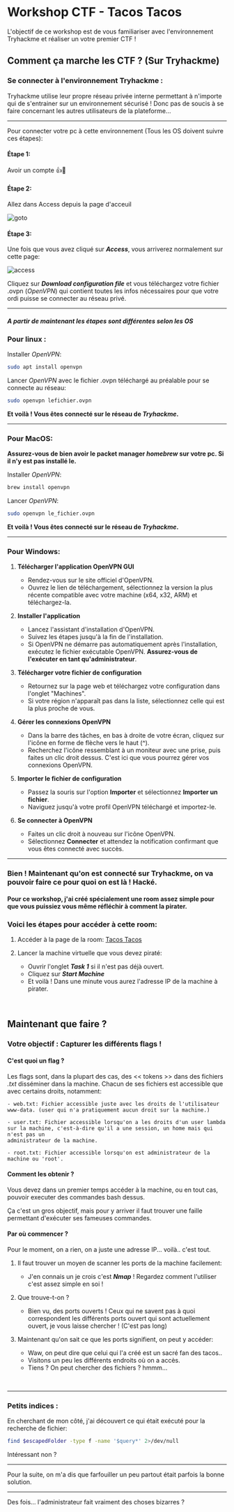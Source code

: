 # Workshop CTF - Tacos Tacos

L'objectif de ce workshop est de vous familiariser avec l'environnement Tryhackme et réaliser un votre premier CTF !

## Comment ça marche les CTF ? (Sur Tryhackme)

### Se connecter à l'environnement Tryhackme :

Tryhackme utilise leur propre réseau privée interne permettant à n'importe qui de s'entrainer sur un environnement sécurisé !
Donc pas de soucis à se faire concernant les autres utilisateurs de la plateforme...

----

Pour connecter votre pc à cette environnement (Tous les OS doivent suivre ces étapes):

#### Étape 1:

Avoir un compte 👍​🗿

#### Étape 2:

Allez dans Access depuis la page d'acceuil

![goto](/assets/gotoacces.png)

#### Étape 3:

Une fois que vous avez cliqué sur ***Access***, vous arriverez normalement sur cette page:

![access](/assets/access.png)

Cliquez sur ***Download configuration file*** et vous téléchargez votre fichier .ovpn (*OpenVPN*) qui contient toutes les infos nécessaires pour que votre ordi puisse se connecter au réseau privé.

----

#### ***A partir de maintenant les étapes sont différentes selon les OS***

### **Pour linux :**

Installer *OpenVPN*:

```sh
sudo apt install openvpn
```

Lancer *OpenVPN* avec le fichier .ovpn téléchargé au préalable pour se connecte au réseau:

```sh
sudo openvpn lefichier.ovpn
```

**Et voilà ! Vous êtes connecté sur le réseau de *Tryhackme*.**

----

### **Pour MacOS:**

**Assurez-vous de bien avoir le packet manager *homebrew* sur votre pc. Si il n'y est pas installé le.**

Installer *OpenVPN*:

```sh
brew install openvpn
```

Lancer *OpenVPN*:

```sh
sudo openvpn le_fichier.ovpn
```

**Et voilà ! Vous êtes connecté sur le réseau de *Tryhackme*.**

----

### **Pour Windows:**

1. **Télécharger l'application OpenVPN GUI**
   - Rendez-vous sur le site officiel d'OpenVPN.
   - Ouvrez le lien de téléchargement, sélectionnez la version la plus récente compatible avec votre machine (x64, x32, ARM) et téléchargez-la.

2. **Installer l'application**
   - Lancez l'assistant d'installation d'OpenVPN.
   - Suivez les étapes jusqu'à la fin de l'installation.
   - Si OpenVPN ne démarre pas automatiquement après l'installation, exécutez le fichier exécutable OpenVPN. **Assurez-vous de l'exécuter en tant qu'administrateur**.

3. **Télécharger votre fichier de configuration**
   - Retournez sur la page web et téléchargez votre configuration dans l'onglet "Machines".
   - Si votre région n'apparaît pas dans la liste, sélectionnez celle qui est la plus proche de vous.

4. **Gérer les connexions OpenVPN**
   - Dans la barre des tâches, en bas à droite de votre écran, cliquez sur l'icône en forme de flèche vers le haut (^).
   - Recherchez l'icône ressemblant à un moniteur avec une prise, puis faites un clic droit dessus. C'est ici que vous pourrez gérer vos connexions OpenVPN.

5. **Importer le fichier de configuration**
   - Passez la souris sur l'option **Importer** et sélectionnez **Importer un fichier**.
   - Naviguez jusqu'à votre profil OpenVPN téléchargé et importez-le.

6. **Se connecter à OpenVPN**
   - Faites un clic droit à nouveau sur l'icône OpenVPN.
   - Sélectionnez **Connecter** et attendez la notification confirmant que vous êtes connecté avec succès.

----

### Bien ! Maintenant qu'on est connecté sur Tryhackme, on va pouvoir faire ce pour quoi on est là ! Hacké.

#### Pour ce workshop, j'ai créé spécialement une room assez simple pour que vous puissiez vous même réfléchir à comment la pirater.

### Voici les étapes pour accéder à cette room:

1. Accéder à la page de la room: [Tacos Tacos](https://tryhackme.com/jr/tacostacosmsc)

2. Lancer la machine virtuelle que vous devez piraté:
    - Ouvrir l'onglet ***Task 1*** si il n'est pas déjà ouvert.
    - Cliquez sur ***Start Machine***
    - Et voilà ! Dans une minute vous aurez l'adresse IP de la machine à pirater.

<br>

## Maintenant que faire ?

### Votre objectif : Capturer les différents flags !

#### C'est quoi un flag ?

Les flags sont, dans la plupart des cas, des << tokens >> dans des fichiers *.txt* disséminer dans la machine. Chacun de ses fichiers est
accessible que avec certains droits,   notamment:

    - web.txt: Fichier accessible juste avec les droits de l'utilisateur www-data. (user qui n'a pratiquement aucun droit sur la machine.)

    - user.txt: Fichier accessible lorsqu'on a les droits d'un user lambda sur la machine, c'est-à-dire qu'il a une session, un home mais qui n'est pas un
    administrateur de la machine.

    - root.txt: Fichier accessible lorsqu'on est administrateur de la machine ou 'root'.


#### Comment les obtenir ?

Vous devez dans un premier temps accéder à la machine, ou en tout cas, pouvoir executer des commandes bash dessus.

Ça c'est un gros objectif, mais pour y arriver il faut trouver une faille permettant d'exécuter ses fameuses commandes.

#### Par où commencer ?

Pour le moment, on a rien, on a juste une adresse IP... voilà.. c'est tout.

1. Il faut trouver un moyen de scanner les ports de la machine facilement:

    - J'en connais un je crois c'est ***Nmap*** ! Regardez comment l'utiliser c'est assez simple en soi !

2. Que trouve-t-on ?

    - Bien vu, des ports ouverts ! Ceux qui ne savent pas à quoi correspondent les différents ports ouvert qui sont
    actuellement ouvert, je vous laisse chercher ! (C'est pas long)

3. Maintenant qu'on sait ce que les ports signifient, on peut y accéder:
    
    - Waw, on peut dire que celui qui l'a créé est un sacré fan des tacos..
    - Visitons un peu les différents endroits où on a accès.
    - Tiens ? On peut chercher des fichiers ? hmmm...

<br>

----

### Petits indices :

En cherchant de mon côté, j'ai découvert ce qui était exécuté pour la recherche de fichier:

```sh
find $escapedFolder -type f -name '$query*' 2>/dev/null
```

Intéressant non ?

----

Pour la suite, on m'a dis que farfouiller un peu partout était parfois la bonne solution.

----

Des fois... l'administrateur fait vraiment des choses bizarres ?